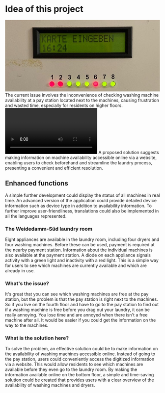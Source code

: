 # Idea of this project
![Current solution in laundry room](readme/The_analog_version.jpeg)
The current issue involves the inconvenience of checking washing machine availability at a pay station located next to the machines, causing frustration and wasted time, especially for residents on higher floors.
![first version of the solution](readme/application_demo_01.mov)
A proposed solution suggests making information on machine availability accessible online via a website, enabling users to check beforehand and streamline the laundry process, presenting a convenient and efficient resolution.

## Enhanced functions
A simple further development could display the status of all machines in real time. An advanced version of the application could provide detailed device information such as device type in addition to availability information. To further improve user-friendliness, translations could also be implemented in all the languages represented.


### The Weidedamm-Süd laundry room
Eight appliances are available in the laundry room, including four dryers and four washing machines. 
Before these can be used, payment is required at the nearby payment station. 
Information about the individual machines is also available at the payment station. 
A diode on each appliance signals activity with a green light and inactivity with a red light. 
This is a simple way for users to see which machines are currently available and which are already in use.

### What's the issue?
It's great that you can see which washing machines are free at the pay station, but the problem is that the pay station is right next to the machines.
So if you live on the fourth floor and have to go to the pay station to find out if a washing machine is free before you drag out your laundry, it can be really annoying.
You lose time and are annoyed when there isn't a free machine after all.
It would be easier if you could get the information on the way to the machines.

### What is the solution here?
To solve the problem, an effective solution could be to make information on the availability of washing machines accessible online.
Instead of going to the pay station, users could conveniently access the digitized information via a website.
This would allow residents to see which machines are available before they even go to the laundry room.
By making the information available online on the bottom floor, a simple and time-saving solution could be created that provides users with a clear overview of the availability of washing machines and dryers.